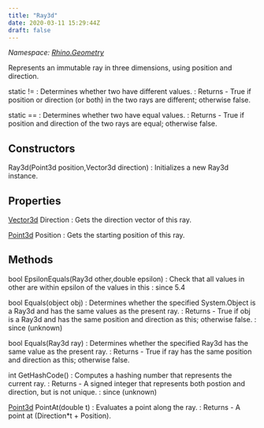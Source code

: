 ```yaml
---
title: "Ray3d"
date: 2020-03-11 15:29:44Z
draft: false
---
```


*Namespace: [Rhino.Geometry](../)*

Represents an immutable ray in three dimensions, using position and direction.

static !=
: Determines whether two  have different values.
: Returns - True if position or direction (or both) in the two rays are different; otherwise false.

static ==
: Determines whether two  have equal values.
: Returns - True if position and direction of the two rays are equal; otherwise false.
## Constructors

Ray3d(Point3d position,Vector3d direction)
: Initializes a new Ray3d instance.
## Properties

[Vector3d](/rhinocommon/rhino/geometry/vector3d/) Direction
: Gets the direction vector of this ray.

[Point3d](/rhinocommon/rhino/geometry/point3d/) Position
: Gets the starting position of this ray.
## Methods

bool EpsilonEquals(Ray3d other,double epsilon)
: Check that all values in other are within epsilon of the values in this
: since 5.4

bool Equals(object obj)
: Determines whether the specified System.Object is a Ray3d and has the same values as the present ray.
: Returns - True if obj is a Ray3d and has the same position and direction as this; otherwise false.
: since (unknown)

bool Equals(Ray3d ray)
: Determines whether the specified Ray3d has the same value as the present ray.
: Returns - True if ray has the same position and direction as this; otherwise false.

int GetHashCode()
: Computes a hashing number that represents the current ray.
: Returns - A signed integer that represents both postion and direction, but is not unique.
: since (unknown)

[Point3d](/rhinocommon/rhino/geometry/point3d/) PointAt(double t)
: Evaluates a point along the ray.
: Returns - A point at (Direction*t + Position).
